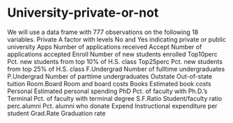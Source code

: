 # University-private-or-not
We will use a data frame with 777 observations on the following 18 variables.  Private A factor with levels No and Yes indicating private or public university Apps Number of applications received Accept Number of applications accepted Enroll Number of new students enrolled Top10perc Pct. new students from top 10% of H.S. class Top25perc Pct. new students from top 25% of H.S. class F.Undergrad Number of fulltime undergraduates P.Undergrad Number of parttime undergraduates Outstate Out-of-state tuition Room.Board Room and board costs Books Estimated book costs Personal Estimated personal spending PhD Pct. of faculty with Ph.D.’s Terminal Pct. of faculty with terminal degree S.F.Ratio Student/faculty ratio perc.alumni Pct. alumni who donate Expend Instructional expenditure per student Grad.Rate Graduation rate
